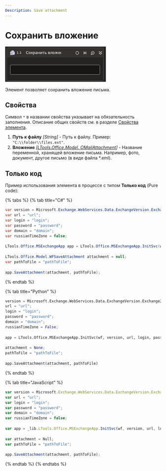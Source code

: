 ```yaml
---
Description: Save attachment
---
```


# Сохранить вложение

![](../../../../resources/activities/basic/mail/exchange/exchange-save-attachment-activity.png)

Элемент позволяет сохранить вложение письма.

## Свойства
Символ `*` в названии свойства указывает на обязательность заполнения. Описание общих свойств см. в разделе [Свойства элемента](https://docs.primo-rpa.ru/primo-rpa/primo-studio/process/elements#svoistva-elementa).

1. **Путь к файлу** *[String]* - Путь к файлу. Пример: `"C:\\folder\\files.ext"`.
1. **Вложение** *[[LTools.Office.Model. OMailAttachment](https://docs.primo-rpa.ru/primo-rpa/g_elements/el_basic/els_mail/datatypes/omailattachment)]* - Название переменной, хранящей вложение письма. Например, фото, документ, другое письмо (в виде файла \*.eml).

## Только код

Пример использования элемента в процессе с типом **Только код** (Pure code):

{% tabs %}
{% tab title="C#" %}
```csharp
var version = Microsoft.Exchange.WebServices.Data.ExchangeVersion.Exchange2010;
var url = "url";
var login = "login";
var password = "password";
var domain = "domain";
var russianTimeZone = false;

LTools.Office.MSExchangeApp app = LTools.Office.MSExchangeApp.InitSvc(wf, version, url, login, password, domain, russianTimeZone);

LTools.Office.Model.WFSaveAttachment attachment = null;
var pathToFile = "pathToFile";

app.SaveAttachment(attachment, pathToFile);
```
{% endtab %}

{% tab title="Python" %}
```python
version = Microsoft.Exchange.WebServices.Data.ExchangeVersion.Exchange2010;
url = "url";
login = "login";
password = "password";
domain = "domain";
russianTimeZone = False;

app = LTools.Office.MSExchangeApp.InitSvc(wf, version, url, login, password, domain, russianTimeZone);

attachment = None;
pathToFile = "pathToFile";

app.SaveAttachment(attachment, pathToFile)
```
{% endtab %}

{% tab title="JavaScript" %}
```javascript
var version = Microsoft.Exchange.WebServices.Data.ExchangeVersion.Exchange2010;
var url = "url";
var login = "login";
var password = "password";
var domain = "domain";
var russianTimeZone = false;

var app = _lib.LTools.Office.MSExchangeApp.InitSvc(wf, version, url, login, password, domain, russianTimeZone);

var attachment = Null;
var pathToFile = "pathToFile";

app.SaveAttachment(attachment, pathToFile);
```
{% endtab %}
{% endtabs %}
